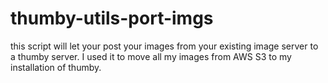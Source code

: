 # thumby-utils-port-imgs

this script will let your post your images from your existing image server to a thumby server. I used it to move all my images from AWS S3 to my installation of thumby.
